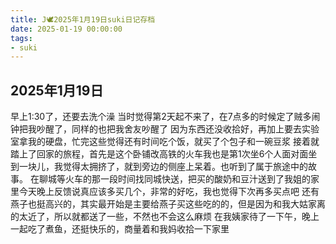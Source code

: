 ```yaml
---
title: J🕊️2025年1月19日suki日记存档
date: 2025-01-19 00:00:00
tags:
- suki
---
```


## 2025年1月19日

早上1:30了，还要去洗个澡
当时觉得第2天起不来了，在7点多的时候定了贼多闹钟把我吵醒了，同样的也把我舍友吵醒了
因为东西还没收拾好，再加上要去实验室拿我的硬盘，忙完这些觉得还有时间吃个饭，就买了个包子和一碗豆浆
接着就踏上了回家的旅程，首先是这个卧铺改高铁的火车我也是第1次坐6个人面对面坐到一块儿，我觉得太拥挤了，就到旁边的侧座上呆着。也听到了属于旅途中的故事。
在聊城等火车的那一段时间找同城快送，把买的酸奶和豆汁送到了我姐的家里今天晚上反馈说真应该多买几个，非常的好吃，我也觉得下次再多买点吧
还有燕子也挺高兴的，其实最开始是主要给燕子买这些吃的的，但是因为和我大姑家离的太近了，所以就都送了一些，不然也不会这么麻烦
在我姨家待了一下午，晚上一起吃了煮鱼，还挺快乐的，商量着和我妈收拾一下家里
